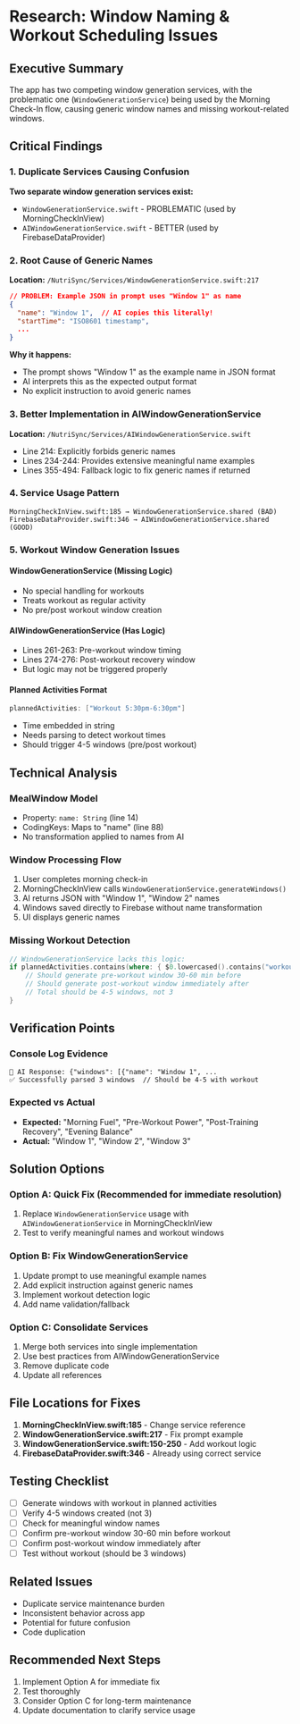 # Research: Window Naming & Workout Scheduling Issues

## Executive Summary
The app has two competing window generation services, with the problematic one (`WindowGenerationService`) being used by the Morning Check-In flow, causing generic window names and missing workout-related windows.

## Critical Findings

### 1. Duplicate Services Causing Confusion
**Two separate window generation services exist:**
- `WindowGenerationService.swift` - PROBLEMATIC (used by MorningCheckInView)
- `AIWindowGenerationService.swift` - BETTER (used by FirebaseDataProvider)

### 2. Root Cause of Generic Names
**Location:** `/NutriSync/Services/WindowGenerationService.swift:217`
```json
// PROBLEM: Example JSON in prompt uses "Window 1" as name
{
  "name": "Window 1",  // AI copies this literally!
  "startTime": "ISO8601 timestamp",
  ...
}
```

**Why it happens:**
- The prompt shows "Window 1" as the example name in JSON format
- AI interprets this as the expected output format
- No explicit instruction to avoid generic names

### 3. Better Implementation in AIWindowGenerationService
**Location:** `/NutriSync/Services/AIWindowGenerationService.swift`
- Line 214: Explicitly forbids generic names
- Lines 234-244: Provides extensive meaningful name examples
- Lines 355-494: Fallback logic to fix generic names if returned

### 4. Service Usage Pattern
```
MorningCheckInView.swift:185 → WindowGenerationService.shared (BAD)
FirebaseDataProvider.swift:346 → AIWindowGenerationService.shared (GOOD)
```

### 5. Workout Window Generation Issues

#### WindowGenerationService (Missing Logic)
- No special handling for workouts
- Treats workout as regular activity
- No pre/post workout window creation

#### AIWindowGenerationService (Has Logic)
- Lines 261-263: Pre-workout window timing
- Lines 274-276: Post-workout recovery window
- But logic may not be triggered properly

#### Planned Activities Format
```swift
plannedActivities: ["Workout 5:30pm-6:30pm"]
```
- Time embedded in string
- Needs parsing to detect workout times
- Should trigger 4-5 windows (pre/post workout)

## Technical Analysis

### MealWindow Model
- Property: `name: String` (line 14)
- CodingKeys: Maps to "name" (line 88)
- No transformation applied to names from AI

### Window Processing Flow
1. User completes morning check-in
2. MorningCheckInView calls `WindowGenerationService.generateWindows()`
3. AI returns JSON with "Window 1", "Window 2" names
4. Windows saved directly to Firebase without name transformation
5. UI displays generic names

### Missing Workout Detection
```swift
// WindowGenerationService lacks this logic:
if plannedActivities.contains(where: { $0.lowercased().contains("workout") }) {
    // Should generate pre-workout window 30-60 min before
    // Should generate post-workout window immediately after
    // Total should be 4-5 windows, not 3
}
```

## Verification Points

### Console Log Evidence
```
🤖 AI Response: {"windows": [{"name": "Window 1", ...
✅ Successfully parsed 3 windows  // Should be 4-5 with workout
```

### Expected vs Actual
- **Expected:** "Morning Fuel", "Pre-Workout Power", "Post-Training Recovery", "Evening Balance"
- **Actual:** "Window 1", "Window 2", "Window 3"

## Solution Options

### Option A: Quick Fix (Recommended for immediate resolution)
1. Replace `WindowGenerationService` usage with `AIWindowGenerationService` in MorningCheckInView
2. Test to verify meaningful names and workout windows

### Option B: Fix WindowGenerationService
1. Update prompt to use meaningful example names
2. Add explicit instruction against generic names
3. Implement workout detection logic
4. Add name validation/fallback

### Option C: Consolidate Services
1. Merge both services into single implementation
2. Use best practices from AIWindowGenerationService
3. Remove duplicate code
4. Update all references

## File Locations for Fixes

1. **MorningCheckInView.swift:185** - Change service reference
2. **WindowGenerationService.swift:217** - Fix prompt example
3. **WindowGenerationService.swift:150-250** - Add workout logic
4. **FirebaseDataProvider.swift:346** - Already using correct service

## Testing Checklist
- [ ] Generate windows with workout in planned activities
- [ ] Verify 4-5 windows created (not 3)
- [ ] Check for meaningful window names
- [ ] Confirm pre-workout window 30-60 min before workout
- [ ] Confirm post-workout window immediately after
- [ ] Test without workout (should be 3 windows)

## Related Issues
- Duplicate service maintenance burden
- Inconsistent behavior across app
- Potential for future confusion
- Code duplication

## Recommended Next Steps
1. Implement Option A for immediate fix
2. Test thoroughly
3. Consider Option C for long-term maintenance
4. Update documentation to clarify service usage